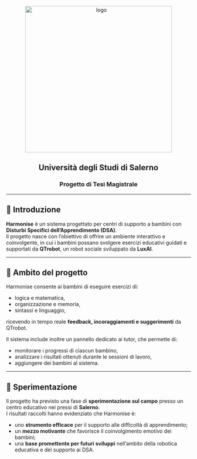 <div align="center">
  <img src="https://i.imgur.com/7ZylX0z.png" alt="logo" width="400"/>
  <h2>Università degli Studi di Salerno</h2>
  <h3>Progetto di Tesi Magistrale</h3>
</div>

---

## 🧩 Introduzione

**Harmonise** è un sistema progettato per centri di supporto a bambini con **Disturbi Specifici dell’Apprendimento (DSA)**.  
Il progetto nasce con l’obiettivo di offrire un ambiente interattivo e coinvolgente, in cui i bambini possano svolgere esercizi educativi guidati e supportati da **QTrobot**, un robot sociale sviluppato da **LuxAI**.

---

## 🎯 Ambito del progetto

Harmonise consente ai bambini di eseguire esercizi di:
- logica e matematica,  
- organizzazione e memoria,  
- sintassi e linguaggio,  

ricevendo in tempo reale **feedback, incoraggiamenti e suggerimenti** da QTrobot.

Il sistema include inoltre un pannello dedicato ai tutor, che permette di:
- monitorare i progressi di ciascun bambino,  
- analizzare i risultati ottenuti durante le sessioni di lavoro,  
- aggiungere dei bambini al sistema.

---

## 🧠 Sperimentazione

Il progetto ha previsto una fase di **sperimentazione sul campo** presso un centro educativo nei pressi di **Salerno**.  
I risultati raccolti hanno evidenziato che Harmonise è:
- uno **strumento efficace** per il supporto alle difficoltà di apprendimento;  
- un **mezzo motivante** che favorisce il coinvolgimento emotivo dei bambini;  
- una **base promettente per futuri sviluppi** nell’ambito della robotica educativa e del supporto ai DSA.



